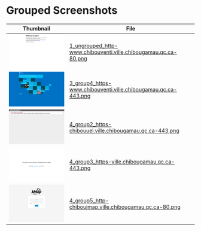 # Grouped Screenshots
| Thumbnail | File |
| --- | --- |
| <a href='groups_samples/1_ungrouped_http-www.chibouventi.ville.chibougamau.qc.ca-80.png' target='_blank'><img src='groups_samples/thumbnails/1_ungrouped_http-www.chibouventi.ville.chibougamau.qc.ca-80.png' alt='Thumbnail' /></a> | <a href='groups_samples/1_ungrouped_http-www.chibouventi.ville.chibougamau.qc.ca-80.png' target='_blank'>1_ungrouped_http-www.chibouventi.ville.chibougamau.qc.ca-80.png</a> |
| <a href='groups_samples/3_group4_https-www.chibouventi.ville.chibougamau.qc.ca-443.png' target='_blank'><img src='groups_samples/thumbnails/3_group4_https-www.chibouventi.ville.chibougamau.qc.ca-443.png' alt='Thumbnail' /></a> | <a href='groups_samples/3_group4_https-www.chibouventi.ville.chibougamau.qc.ca-443.png' target='_blank'>3_group4_https-www.chibouventi.ville.chibougamau.qc.ca-443.png</a> |
| <a href='groups_samples/4_group2_https-chibouuel.ville.chibougamau.qc.ca-443.png' target='_blank'><img src='groups_samples/thumbnails/4_group2_https-chibouuel.ville.chibougamau.qc.ca-443.png' alt='Thumbnail' /></a> | <a href='groups_samples/4_group2_https-chibouuel.ville.chibougamau.qc.ca-443.png' target='_blank'>4_group2_https-chibouuel.ville.chibougamau.qc.ca-443.png</a> |
| <a href='groups_samples/4_group3_https-ville.chibougamau.qc.ca-443.png' target='_blank'><img src='groups_samples/thumbnails/4_group3_https-ville.chibougamau.qc.ca-443.png' alt='Thumbnail' /></a> | <a href='groups_samples/4_group3_https-ville.chibougamau.qc.ca-443.png' target='_blank'>4_group3_https-ville.chibougamau.qc.ca-443.png</a> |
| <a href='groups_samples/4_group5_http-chiboujmap.ville.chibougamau.qc.ca-80.png' target='_blank'><img src='groups_samples/thumbnails/4_group5_http-chiboujmap.ville.chibougamau.qc.ca-80.png' alt='Thumbnail' /></a> | <a href='groups_samples/4_group5_http-chiboujmap.ville.chibougamau.qc.ca-80.png' target='_blank'>4_group5_http-chiboujmap.ville.chibougamau.qc.ca-80.png</a> |
